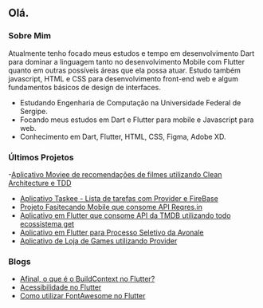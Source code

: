 ## Olá.

### Sobre Mim

 Atualmente tenho focado meus estudos e tempo em desenvolvimento Dart para dominar a linguagem tanto no desenvolvimento Mobile com Flutter quanto em outras possíveis áreas que ela possa atuar. Estudo também javascript, HTML e CSS para desenvolvimento front-end web e algum fundamentos básicos de design de interfaces. 


- Estudando Engenharia de Computação na Universidade Federal de Sergipe.
- Focando meus estudos em Dart e Flutter para mobile e Javascript para web.
- Conhecimento em Dart, Flutter, HTML, CSS, Figma, Adobe XD.

### Últimos Projetos

-[Aplicativo Moviee de recomendações de filmes utilizando Clean Architecture e TDD](https://github.com/caiovini64/moviee)
- [Aplicativo Taskee - Lista de tarefas com Provider e FireBase](https://github.com/caiovini64/taskee-app)
- [Projeto Fasitecando Mobile que consome API Reqres.in](https://github.com/caiovini64/fasitecando-mobile)
- [Aplicativo em Flutter que consome API da TMDB utilizando todo ecossistema get](https://github.com/caiovini64/moviee-TMDB/tree/main/lib/app)
- [Aplicativo em Flutter para Processo Seletivo da Avonale](https://github.com/caiovini64/flutter-TMDB)
- [Aplicativo de Loja de Games utilizando Provider](https://github.com/caiovini64/game-shop-flutter)

### Blogs

- [Afinal, o que é o BuildContext no Flutter?](https://caioj3505.medium.com/afinal-o-que-%C3%A9-o-buildcontext-no-flutter-bac320763911)
- [Acessibilidade no Flutter](https://caioj3505.medium.com/acessibilidade-no-flutter-2cd3d9bf21dc)
- [Como utilizar FontAwesome no Flutter](https://medium.com/@caioj3505/como-utilizar-ofontawesome-no-flutter-bc2cd5eb6ba9)



